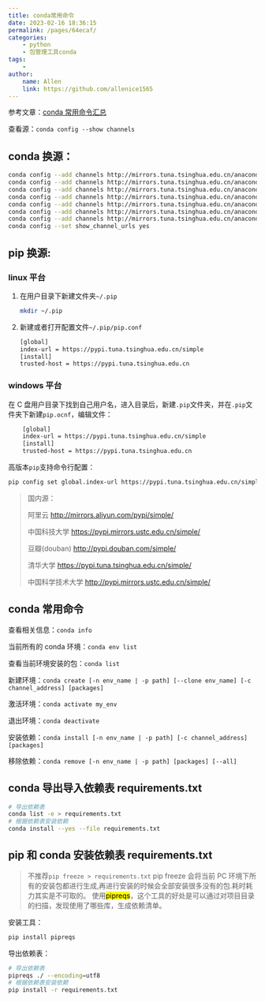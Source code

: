```yaml
---
title: conda常用命令
date: 2023-02-16 18:36:15
permalink: /pages/64ecaf/
categories:
    - python
    - 包管理工具conda
tags:
    -
author:
    name: Allen
    link: https://github.com/allenice1565
---
```


参考文章：[conda 常用命令汇总](https://blog.csdn.net/raelum/article/details/125109819)

查看源：`conda config --show channels`

## conda 换源：

```bash
conda config --add channels http://mirrors.tuna.tsinghua.edu.cn/anaconda/pkgs/free/
conda config --add channels http://mirrors.tuna.tsinghua.edu.cn/anaconda/pkgs/main/
conda config --add channels http://mirrors.tuna.tsinghua.edu.cn/anaconda/cloud/pytorch/
conda config --add channels http://mirrors.tuna.tsinghua.edu.cn/anaconda/cloud/conda-forge/
conda config --add channels http://mirrors.tuna.tsinghua.edu.cn/anaconda/cloud/msys2/
conda config --add channels http://mirrors.tuna.tsinghua.edu.cn/anaconda/cloud/menpo/
conda config --add channels http://mirrors.tuna.tsinghua.edu.cn/anaconda/cloud/bioconda/
conda config --set show_channel_urls yes
```

## pip 换源:

### linux 平台

1. 在用户目录下新建文件夹`~/.pip`
    ```bash
    mkdir ~/.pip
    ```
2. 新建或者打开配置文件`~/.pip/pip.conf`
    ```bash
    [global]
    index-url = https://pypi.tuna.tsinghua.edu.cn/simple
    [install]
    trusted-host = https://pypi.tuna.tsinghua.edu.cn
    ```

### windows 平台

在 C 盘用户目录下找到自己用户名，进入目录后，新建`.pip`文件夹，并在`.pip`文件夹下新建`pip.ocnf`，编辑文件：

```bash
    [global]
    index-url = https://pypi.tuna.tsinghua.edu.cn/simple
    [install]
    trusted-host = https://pypi.tuna.tsinghua.edu.cn
```

高版本`pip`支持命令行配置：

```bash
pip config set global.index-url https://pypi.tuna.tsinghua.edu.cn/simple
```

> 国内源：
>
> 阿里云 http://mirrors.aliyun.com/pypi/simple/
>
> 中国科技大学 https://pypi.mirrors.ustc.edu.cn/simple/
>
> 豆瓣(douban) http://pypi.douban.com/simple/
>
> 清华大学 https://pypi.tuna.tsinghua.edu.cn/simple/
>
> 中国科学技术大学 http://pypi.mirrors.ustc.edu.cn/simple/

## conda 常用命令

查看相关信息：`conda info`

当前所有的 conda 环境：`conda env list`

查看当前环境安装的包：`conda list`

新建环境：`conda create [-n env_name | -p path] [--clone env_name] [-c channel_address] [packages]`

激活环境：`conda activate my_env`

退出环境：`conda deactivate`

安装依赖：`conda install [-n env_name | -p path] [-c channel_address] [packages]`

移除依赖：`conda remove [-n env_name | -p path] [packages] [--all]`

## conda 导出导入依赖表 requirements.txt

```bash
# 导出依赖表
conda list -e > requirements.txt
# 根据依赖表安装依赖
conda install --yes --file requirements.txt
```

## pip 和 conda 安装依赖表 requirements.txt

> 不推荐`pip freeze > requirements.txt`
> pip freeze 会将当前 PC 环境下所有的安装包都进行生成,再进行安装的时候会全部安装很多没有的包.耗时耗力其实是不可取的。
> 使用<mark>pipreqs</mark>，这个工具的好处是可以通过对项目目录的扫描，发现使用了哪些库，生成依赖清单。

安装工具：

```bash
pip install pipreqs
```

导出依赖表：

```bash
# 导出依赖表
pipreqs ./ --encoding=utf8
# 根据依赖表安装依赖
pip install -r requirements.txt
```
